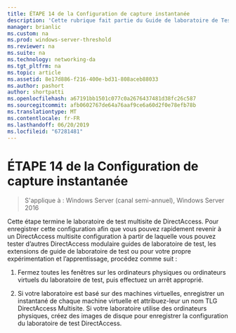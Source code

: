 ```yaml
---
title: ÉTAPE 14 de la Configuration de capture instantanée
description: 'Cette rubrique fait partie du Guide de laboratoire de Test : illustrer un déploiement Multisite DirectAccess pour Windows Server 2016'
manager: brianlic
ms.custom: na
ms.prod: windows-server-threshold
ms.reviewer: na
ms.suite: na
ms.technology: networking-da
ms.tgt_pltfrm: na
ms.topic: article
ms.assetid: 8e17d886-f216-400e-bd31-808aceb88033
ms.author: pashort
author: shortpatti
ms.openlocfilehash: a67191bb1501c077c0a2676437481d38fc26c587
ms.sourcegitcommit: afb0602767de64a76aaf9ce6a60d2f0e78efb78b
ms.translationtype: MT
ms.contentlocale: fr-FR
ms.lasthandoff: 06/20/2019
ms.locfileid: "67281481"
---
```

# <a name="step-14-snapshot-the-configuration"></a>ÉTAPE 14 de la Configuration de capture instantanée

>S'applique à : Windows Server (canal semi-annuel), Windows Server 2016

Cette étape termine le laboratoire de test multisite de DirectAccess. Pour enregistrer cette configuration afin que vous pouvez rapidement revenir à un DirectAccess multisite configuration à partir de laquelle vous pouvez tester d’autres DirectAccess modulaire guides de laboratoire de test, les extensions de guide de laboratoire de test ou pour votre propre expérimentation et l’apprentissage, procédez comme suit :  
  
1.  Fermez toutes les fenêtres sur les ordinateurs physiques ou ordinateurs virtuels du laboratoire de test, puis effectuez un arrêt approprié.  
  
2.  Si votre laboratoire est basé sur des machines virtuelles, enregistrer un instantané de chaque machine virtuelle et attribuez-leur un nom TLG DirectAccess Multisite. Si votre laboratoire utilise des ordinateurs physiques, créez des images de disque pour enregistrer la configuration du laboratoire de test DirectAccess.  
  



